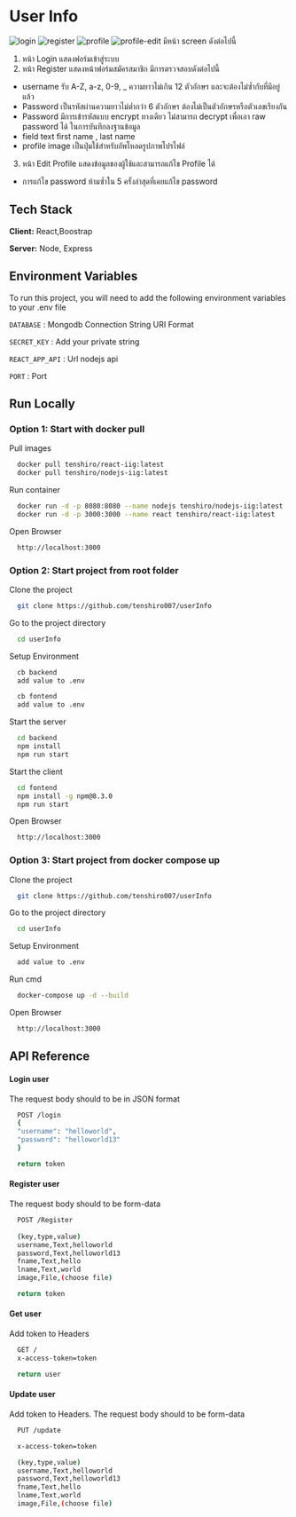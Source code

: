 # User Info

![login](https://user-images.githubusercontent.com/85775989/167429496-d8bb6144-8208-483d-8001-03d459016b09.jpg)
![register](https://user-images.githubusercontent.com/85775989/167429512-6d5dc4e4-7742-4cbb-8944-d1d2ad208f69.jpg)
![profile](https://user-images.githubusercontent.com/85775989/167429506-8fe0af5a-6f03-4738-bdae-40fd64457056.jpg)
![profile-edit](https://user-images.githubusercontent.com/85775989/167429510-8717bba9-3aef-403c-9cd8-5dc3ba25e863.jpg)
 มีหน้า screen ดังต่อไปนี้
1. หน้า Login แสดงฟอร์มเข้าสู่ระบบ
2. หน้า Register แสดงหน้าฟอร์มสมัครสมาชิก มีการตรวจสอบดังต่อไปนี้
 * username รับ A-Z, a-z, 0-9, _ ความยาวไม่เกิน 12 ตัวอักษร และจะต้องไม่ซ้ำกับที่มีอยู่แล้ว
* Password เป็นรหัสผ่านความยาวไม่ต่ำกว่า 6 ตัวอักษร ต้องไม่เป็นตัวอักษรหรือตัวเลขเรียงกัน
* Password มีการเข้ารหัสแบบ encrypt ทางเดียว ไม่สามารถ decrypt เพื่อเอา  raw password ได้ ในการบันทึกลงฐานข้อมูล
* field text first name , last name
* profile image เป็นปุ่มใช้สำหรับอัพโหลดรูปภาพโปรไฟล์
3. หน้า Edit Profile แสดงข้อมูลของผู้ใช้และสามารถแก้ไข Profile ได้ 
* การแก้ไข password ห้ามซ้ำใน 5 ครั้งล่าสุดที่เคยแก้ไข password


## Tech Stack

**Client:** React,Boostrap

**Server:** Node, Express

## Environment Variables

To run this project, you will need to add the following environment variables to your .env file

`DATABASE` : Mongodb Connection String URI Format

`SECRET_KEY` : Add your private string

`REACT_APP_API` : Url nodejs api 

`PORT` : Port


## Run Locally

### Option 1: Start with docker pull

Pull images
```bash
  docker pull tenshiro/react-iig:latest
  docker pull tenshiro/nodejs-iig:latest
```
Run container
```bash
  docker run -d -p 8080:8080 --name nodejs tenshiro/nodejs-iig:latest
  docker run -d -p 3000:3000 --name react tenshiro/react-iig:latest
```
Open Browser
```bash
  http://localhost:3000
```

### Option 2: Start project from root folder 
Clone the project

```bash
  git clone https://github.com/tenshiro007/userInfo
```
Go to the project directory
```bash
  cd userInfo
```

Setup Environment
```bash
  cb backend
  add value to .env

  cb fontend
  add value to .env
```

Start the server

```bash
  cd backend
  npm install
  npm run start
```

Start the client
```bash
  cd fontend
  npm install -g npm@8.3.0
  npm run start
```
Open Browser
```bash
  http://localhost:3000
```

### Option 3: Start project from docker compose up
Clone the project

```bash
  git clone https://github.com/tenshiro007/userInfo
```
Go to the project directory
```bash
  cd userInfo
```
Setup Environment
```bash
  add value to .env
```
Run cmd 
```bash
  docker-compose up -d --build
```

Open Browser
```bash
  http://localhost:3000
```

## API Reference

#### Login user
The request body should to be in JSON format 
```bash
  POST /login
  {
  "username": "helloworld",
  "password": "helloworld13"
  }

  return token 

```

#### Register user
The request body should to be form-data
```bash
  POST /Register
  
  (key,type,value)
  username,Text,helloworld
  password,Text,helloworld13
  fname,Text,hello
  lname,Text,world
  image,File,(choose file)

  return token 

```

#### Get user
Add token to Headers
```bash
  GET /
  x-access-token=token

  return user 
```

#### Update user
Add token to Headers.
The request body should to be form-data
```bash
  PUT /update

  x-access-token=token

  (key,type,value)
  username,Text,helloworld
  password,Text,helloworld13
  fname,Text,hello
  lname,Text,world
  image,File,(choose file)

```


